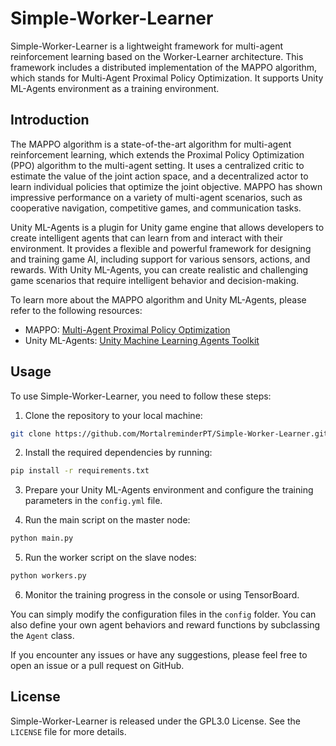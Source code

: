 # Simple-Worker-Learner

Simple-Worker-Learner is a lightweight framework for multi-agent reinforcement learning based on the Worker-Learner architecture. This framework includes a distributed implementation of the MAPPO algorithm, which stands for Multi-Agent Proximal Policy Optimization. It supports Unity ML-Agents environment as a training environment.

## Introduction

The MAPPO algorithm is a state-of-the-art algorithm for multi-agent reinforcement learning, which extends the Proximal Policy Optimization (PPO) algorithm to the multi-agent setting. It uses a centralized critic to estimate the value of the joint action space, and a decentralized actor to learn individual policies that optimize the joint objective. MAPPO has shown impressive performance on a variety of multi-agent scenarios, such as cooperative navigation, competitive games, and communication tasks.

Unity ML-Agents is a plugin for Unity game engine that allows developers to create intelligent agents that can learn from and interact with their environment. It provides a flexible and powerful framework for designing and training game AI, including support for various sensors, actions, and rewards. With Unity ML-Agents, you can create realistic and challenging game scenarios that require intelligent behavior and decision-making.

To learn more about the MAPPO algorithm and Unity ML-Agents, please refer to the following resources:

- MAPPO: [Multi-Agent Proximal Policy Optimization](https://arxiv.org/abs/1910.01741)
- Unity ML-Agents: [Unity Machine Learning Agents Toolkit](https://github.com/Unity-Technologies/ml-agents)

## Usage

To use Simple-Worker-Learner, you need to follow these steps:

1. Clone the repository to your local machine:

```bash
git clone https://github.com/MortalreminderPT/Simple-Worker-Learner.git
```

2. Install the required dependencies by running:

```bash
pip install -r requirements.txt
```

3. Prepare your Unity ML-Agents environment and configure the training parameters in the `config.yml` file.

4. Run the main script on the master node:

```bash
python main.py
```

5. Run the worker script on the slave nodes:

```bash
python workers.py
```

6. Monitor the training progress in the console or using TensorBoard.

You can simply modify the configuration files in the `config` folder.  You can also define your own agent behaviors and reward functions by subclassing the `Agent` class.

If you encounter any issues or have any suggestions, please feel free to open an issue or a pull request on GitHub.

## License

Simple-Worker-Learner is released under the GPL3.0 License. See the `LICENSE` file for more details.

